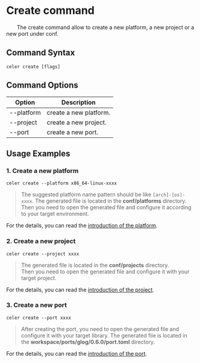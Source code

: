 # Create command

&emsp;&emsp;The create command allow to create a new platform, a new project or a new port under conf.

## Command Syntax

```shell
celer create [flags]
```

## Command Options

| Option	        | Description              |
| ----------------- | -------------------------|
| --platform	    | create a new platform.   |
| --project 	    | create a new project.	   |
| --port	        | create a new port.	   |

## Usage Examples

### 1. Create a new platform

```shell
celer create --platform x86_64-linux-xxxx
```

>The suggested platform name pattern should be like `[arch]-[os]-xxxx`.
>The generated file is located in the **conf/platforms** directory.  
>Then you need to open the generated file and configure it according to your target environment.

For the details, you can read the [introduction of the platform](./introduce_platform.md).

### 2. Create a new project

```shell
celer create --project xxxx
```

>The generated file is located in the **conf/projects** directory.   
>Then you need to open the generated file and configure it with your target project.

For the details, you can read the [introduction of the project](./introduce_project.md).

### 3. Create a new port

```shell
celer create --port xxxx
```

>After creating the port, you need to open the generated file and configure it with your target library. The generated file is located in the **workspace/ports/glog/0.6.0/port.toml** directory.

For the details, you can read the [introduction of the port](./introduce_port.md).